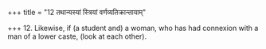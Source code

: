 +++
title = "12 तथान्यस्यां स्त्रियां वर्णव्यतिक्रान्तायाम्"

+++
12. Likewise, if (a student and) a woman, who has had connexion with a man of a lower caste, (look at each other).
